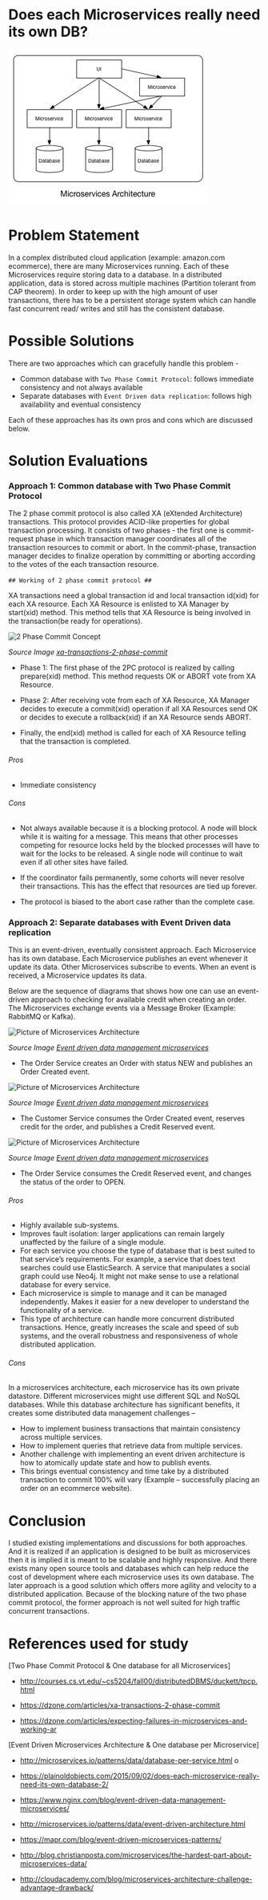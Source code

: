 # Does each Microservices really need its own DB?

![Picture of Microservices Architecture](../images/db-per-microservice/microservices-arch.png)

# Problem Statement
In a complex distributed cloud application (example: amazon.com ecommerce), there are many Microservices running. Each of these Microservices require storing data to a database. In a distributed application, data is stored across multiple machines (Partition tolerant from CAP theorem). In order to keep up with the high amount of user transactions, there has to be a persistent storage system which can handle fast concurrent read/ writes and still has the consistent database.

# Possible Solutions

There are two approaches which can gracefully handle this problem -
-	Common database with ```Two Phase Commit Protocol```: follows immediate consistency and not always available
-	Separate databases with ```Event Driven data replication```: follows high availability and eventual consistency

Each of these approaches has its own pros and cons which are discussed below.


# Solution Evaluations

### Approach 1: Common database with Two Phase Commit Protocol

The 2 phase commit protocol is also called XA (eXtended Architecture) transactions. This protocol provides ACID-like properties for global transaction processing. It consists of two phases - the first one is commit-request phase in which transaction manager coordinates all of the transaction resources to commit or abort. In the commit-phase, transaction manager decides to finalize operation by committing or aborting according to the votes of the each transaction resource.

```## Working of 2 phase commit protocol ##```

XA transactions need a global transaction id and local transaction id(xid) for each XA resource. Each XA Resource is enlisted to XA Manager by start(xid) method. This method tells that XA Resource is being involved in the transaction(be ready for operations).

![2 Phase Commit Concept](../images/db-per-microservice/2.pc.png)

_Source Image [xa-transactions-2-phase-commit](https://dzone.com/articles/xa-transactions-2-phase-commit)_

- Phase 1: The first phase of the 2PC protocol is realized by calling prepare(xid) method. This method requests OK or ABORT vote from XA Resource.

- Phase 2: After receiving vote from each of XA Resource, XA Manager decides to execute a commit(xid) operation if all XA Resources send OK or decides to execute a rollback(xid) if an XA Resource sends ABORT.

- Finally, the end(xid) method is called for each of XA Resource telling that the transaction is completed.


###### Pros
-	Immediate consistency

###### Cons
-	Not always available because it is a blocking protocol. A node will block while it is waiting for a message. This means that other processes competing for resource locks held by the blocked processes will have to wait for the locks to be released. A single node will continue to wait even if all other sites have failed. 

-	If the coordinator fails permanently, some cohorts will never resolve their transactions. This has the effect that resources are tied up forever.

-	The protocol is biased to the abort case rather than the complete case.


### Approach 2: Separate databases with Event Driven data replication

This is an event-driven, eventually consistent approach. Each Microservice has its own database. Each Microservice publishes an event whenever it update its data. Other Microservices subscribe to events. When an event is received, a Microservice updates its data.

Below are the sequence of diagrams that shows how one can use an event-driven approach to checking for available credit when creating an order. The Microservices exchange events via a Message Broker (Example: RabbitMQ or Kafka).


![Picture of Microservices Architecture](../images/db-per-microservice/event-1.png)

_Source Image [Event driven data management microservices](https://www.nginx.com/blog/event-driven-data-management-microservices/)_

- The Order Service creates an Order with status NEW and publishes an Order Created event.


![Picture of Microservices Architecture](../images/db-per-microservice/event-2.png)

_Source Image [Event driven data management microservices](https://www.nginx.com/blog/event-driven-data-management-microservices/)_

- The Customer Service consumes the Order Created event, reserves credit for the order, and publishes a Credit Reserved event.



![Picture of Microservices Architecture](../images/db-per-microservice/event-3.png)

_Source Image [Event driven data management microservices](https://www.nginx.com/blog/event-driven-data-management-microservices/)_

- The Order Service consumes the Credit Reserved event, and changes the status of the order to OPEN.


###### Pros
-	Highly available sub-systems.
-	Improves fault isolation: larger applications can remain largely unaffected by the failure of a single module.
-	For each service you choose the type of database that is best suited to that service’s requirements. For example, a service that does text searches could use ElasticSearch. A service that manipulates a social graph could use Neo4j. It might not make sense to use a relational database for every service.
-	Each microservice is simple to manage and it can be managed independently. Makes it easier for a new developer to understand the functionality of a service.
-	This type of architecture can handle more concurrent distributed transactions. Hence, greatly increases the scale and speed of sub systems, and the overall robustness and responsiveness of whole distributed application.


###### Cons
In a microservices architecture, each microservice has its own private datastore. Different microservices might use different SQL and NoSQL databases. While this database architecture has significant benefits, it creates some distributed data management challenges –
-	How to implement business transactions that maintain consistency across multiple services. 
-	How to implement queries that retrieve data from multiple services.
-	Another challenge with implementing an event driven architecture is how to atomically update state and how to publish events.
-	This brings eventual consistency and time take by a distributed transaction to commit 100% will vary (Example – successfully placing an order on an ecommerce website).

# Conclusion
I studied existing implementations and discussions for both approaches. And it is realized if an application is designed to be built as microservices then it is implied it is meant to be scalable and highly responsive. And there exists many open source tools and databases which can help reduce the cost of development where each microservice uses its own database. The later approach is a good solution which offers more agility and velocity to a distributed application. Because of the blocking nature of the two phase commit protocol, the former approach is not well suited for high traffic concurrent transactions. 

# References used for study
[Two Phase Commit Protocol & One database for all Microservices]
-	http://courses.cs.vt.edu/~cs5204/fall00/distributedDBMS/duckett/tpcp.html

-	https://dzone.com/articles/xa-transactions-2-phase-commit

-	https://dzone.com/articles/expecting-failures-in-microservices-and-working-ar

[Event Driven Microservices Architecture & One database per Microservice]
-	http://microservices.io/patterns/data/database-per-service.html
o	
-	https://plainoldobjects.com/2015/09/02/does-each-microservice-really-need-its-own-database-2/

-	https://www.nginx.com/blog/event-driven-data-management-microservices/

-	http://microservices.io/patterns/data/event-driven-architecture.html

-	https://mapr.com/blog/event-driven-microservices-patterns/

-	http://blog.christianposta.com/microservices/the-hardest-part-about-microservices-data/

-	http://cloudacademy.com/blog/microservices-architecture-challenge-advantage-drawback/
